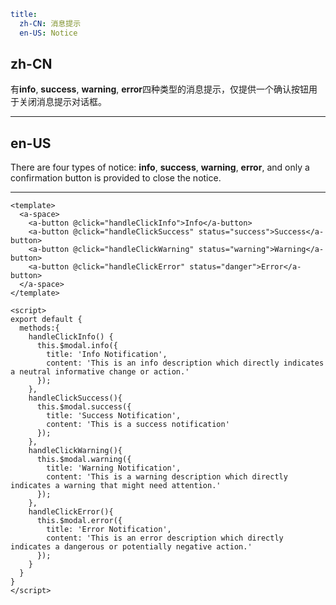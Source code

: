 ```yaml
title:
  zh-CN: 消息提示
  en-US: Notice
```

## zh-CN

有**info**, **success**, **warning**, **error**四种类型的消息提示，仅提供一个确认按钮用于关闭消息提示对话框。

---

## en-US

There are four types of notice: **info**, **success**, **warning**, **error**, and only a confirmation button is provided to close the notice.

---

```vue
<template>
  <a-space>
    <a-button @click="handleClickInfo">Info</a-button>
    <a-button @click="handleClickSuccess" status="success">Success</a-button>
    <a-button @click="handleClickWarning" status="warning">Warning</a-button>
    <a-button @click="handleClickError" status="danger">Error</a-button>
  </a-space>
</template>

<script>
export default {
  methods:{
    handleClickInfo() {
      this.$modal.info({
        title: 'Info Notification',
        content: 'This is an info description which directly indicates a neutral informative change or action.'
      });
    },
    handleClickSuccess(){
      this.$modal.success({
        title: 'Success Notification',
        content: 'This is a success notification'
      });
    },
    handleClickWarning(){
      this.$modal.warning({
        title: 'Warning Notification',
        content: 'This is a warning description which directly indicates a warning that might need attention.'
      });
    },
    handleClickError(){
      this.$modal.error({
        title: 'Error Notification',
        content: 'This is an error description which directly indicates a dangerous or potentially negative action.'
      });
    }
  }
}
</script>
```
